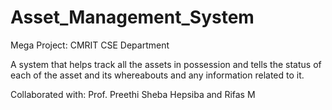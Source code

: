 # Asset_Management_System

Mega Project: CMRIT CSE Department

A system that helps track all the assets in possession and tells the status of each of the asset and its whereabouts and any information related to it.  

Collaborated with: Prof. Preethi Sheba Hepsiba and Rifas M
